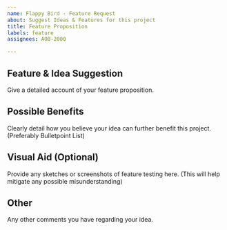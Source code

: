 ```yaml
---
name: Flappy Bird - Feature Request
about: Suggest Ideas & Features for this project
title: Feature Proposition
labels: feature
assignees: AOB-2000

---
```


Feature & Idea Suggestion
----------------------------
Give a detailed account of your feature proposition.

Possible Benefits
------------------
Clearly detail how you believe your idea can further benefit this project.
(Preferably Bulletpoint List)

Visual Aid (Optional)
---------------------
Provide any sketches or screenshots of feature testing here.
(This will help mitigate any possible misunderstanding)

Other
-------
Any other comments you have regarding your idea.
